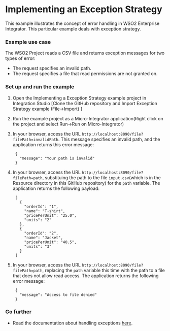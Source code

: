 # Implementing an Exception Strategy

This example illustrates the concept of error handling in WSO2 Enterprise Integrator. This particular example deals with exception strategy.

### Example use case

The WSO2 Project reads a CSV file and returns exception messages for two types of error: 

* The request specifies an invalid path.
* The request specifies a file that read permissions are not granted on.

### Set up and run the example

1. Open the Implementing a Exception Strategy example project in Integration Studio [Clone the GitHub repository and Import Exception Strategy example (File->Import) ] 

2. Run the example project as a Micro-Integrator application(Right click on the project and select Run->Run on Micro-Integrator)

3. In your browser, access the URL `http://localhost:8090/file?filePath=invalidPath`. This message specifies an invalid path, and the application returns this error message:
		
		{
		  "message": "Your path is invalid"
		}

5. In your browser, access the URL `http://localhost:8090/file?filePath=path`, substituing the path to the file `input.csv`(which is in the Resource directory in this GitHub repository) for the `path` variable. The application returns the following payload:

		[
		  {
		    "orderId": "1",
		    "name": "T-shirt",
		    "pricePerUnit": "25.0",
		    "units": "2"
		  },
		  {
		    "orderId": "2",
		    "name": "Jacket",
		    "pricePerUnit": "40.5",
		    "units": "3"
		  }
		]

6. In your browser, access the URL `http://localhost:8090/file?filePath=path`, replacing the `path` variable this time with the path to a file that does not allow read access. The application returns the following error message:
       
		{
		  "message": "Access to file denied"
		}

<!-- INCLUDE_MD: ../../../docs/common/get-the-code.md -->

### Go further
       
* Read the documentation about handling exceptions [here](https://docs.wso2.com/display/EI660/Error+Handling).
   
   
